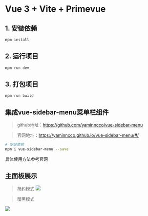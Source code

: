 # Vue 3 + Vite + Primevue

## 1. 安装依赖
```bash
npm install
```

## 2. 运行项目
```bash
npm run dev
```

## 3. 打包项目
```bash
npm run build
```

## 集成vue-sidebar-menu菜单栏组件

>github地址：https://github.com/yaminncco/vue-sidebar-menu

>官网地址：https://yaminncco.github.io/vue-sidebar-menu/#/

```bash
# 安装依赖
npm i vue-sidebar-menu --save
```

具体使用方法参考官网

## 主面板展示
>简约模式
![](https://pic.imgdb.cn/item/66a3d9a9d9c307b7e9e7615e.png)

>暗黑模式

![](https://pic.imgdb.cn/item/66a3d95dd9c307b7e9e71631.png)


